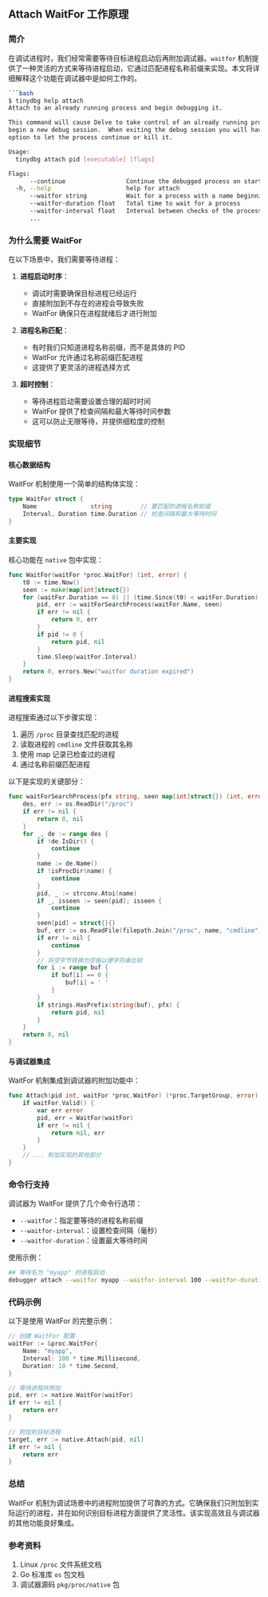 ## Attach WaitFor 工作原理

### 简介

在调试进程时，我们经常需要等待目标进程启动后再附加调试器。`waitfor` 机制提供了一种灵活的方式来等待进程启动，它通过匹配进程名称前缀来实现。本文将详细解释这个功能在调试器中是如何工作的。

```bash
```bash
$ tinydbg help attach
Attach to an already running process and begin debugging it.

This command will cause Delve to take control of an already running process, and
begin a new debug session.  When exiting the debug session you will have the
option to let the process continue or kill it.

Usage:
  tinydbg attach pid [executable] [flags]

Flags:
      --continue                 Continue the debugged process on start.
  -h, --help                     help for attach
      --waitfor string           Wait for a process with a name beginning with this prefix
      --waitfor-duration float   Total time to wait for a process
      --waitfor-interval float   Interval between checks of the process list, in millisecond (default 1)
      ...
```

### 为什么需要 WaitFor

在以下场景中，我们需要等待进程：

1. **进程启动时序**：
   - 调试时需要确保目标进程已经运行
   - 直接附加到不存在的进程会导致失败
   - WaitFor 确保只在进程就绪后才进行附加

2. **进程名称匹配**：
   - 有时我们只知道进程名称前缀，而不是具体的 PID
   - WaitFor 允许通过名称前缀匹配进程
   - 这提供了更灵活的进程选择方式

3. **超时控制**：
   - 等待进程启动需要设置合理的超时时间
   - WaitFor 提供了检查间隔和最大等待时间参数
   - 这可以防止无限等待，并提供细粒度的控制

### 实现细节

#### 核心数据结构

WaitFor 机制使用一个简单的结构体实现：

```go
type WaitFor struct {
    Name               string        // 要匹配的进程名称前缀
    Interval, Duration time.Duration // 检查间隔和最大等待时间
}
```

#### 主要实现

核心功能在 `native` 包中实现：

```go
func WaitFor(waitFor *proc.WaitFor) (int, error) {
    t0 := time.Now()
    seen := make(map[int]struct{})
    for (waitFor.Duration == 0) || (time.Since(t0) < waitFor.Duration) {
        pid, err := waitForSearchProcess(waitFor.Name, seen)
        if err != nil {
            return 0, err
        }
        if pid != 0 {
            return pid, nil
        }
        time.Sleep(waitFor.Interval)
    }
    return 0, errors.New("waitfor duration expired")
}
```

#### 进程搜索实现

进程搜索通过以下步骤实现：

1. 遍历 `/proc` 目录查找匹配的进程
2. 读取进程的 `cmdline` 文件获取其名称
3. 使用 map 记录已检查过的进程
4. 通过名称前缀匹配进程

以下是实现的关键部分：

```go
func waitForSearchProcess(pfx string, seen map[int]struct{}) (int, error) {
    des, err := os.ReadDir("/proc")
    if err != nil {
        return 0, nil
    }
    for _, de := range des {
        if !de.IsDir() {
            continue
        }
        name := de.Name()
        if !isProcDir(name) {
            continue
        }
        pid, _ := strconv.Atoi(name)
        if _, isseen := seen[pid]; isseen {
            continue
        }
        seen[pid] = struct{}{}
        buf, err := os.ReadFile(filepath.Join("/proc", name, "cmdline"))
        if err != nil {
            continue
        }
        // 将空字节转换为空格以便字符串比较
        for i := range buf {
            if buf[i] == 0 {
                buf[i] = ' '
            }
        }
        if strings.HasPrefix(string(buf), pfx) {
            return pid, nil
        }
    }
    return 0, nil
}
```

#### 与调试器集成

WaitFor 机制集成到调试器的附加功能中：

```go
func Attach(pid int, waitFor *proc.WaitFor) (*proc.TargetGroup, error) {
    if waitFor.Valid() {
        var err error
        pid, err = WaitFor(waitFor)
        if err != nil {
            return nil, err
        }
    }
    // ... 附加实现的其他部分
}
```

### 命令行支持

调试器为 WaitFor 提供了几个命令行选项：

- `--waitfor`：指定要等待的进程名称前缀
- `--waitfor-interval`：设置检查间隔（毫秒）
- `--waitfor-duration`：设置最大等待时间

使用示例：
```bash
## 等待名为 "myapp" 的进程启动
debugger attach --waitfor myapp --waitfor-interval 100 --waitfor-duration 10
```

### 代码示例

以下是使用 WaitFor 的完整示例：

```go
// 创建 WaitFor 配置
waitFor := &proc.WaitFor{
    Name: "myapp",
    Interval: 100 * time.Millisecond,
    Duration: 10 * time.Second,
}

// 等待进程并附加
pid, err := native.WaitFor(waitFor)
if err != nil {
    return err
}

// 附加到目标进程
target, err := native.Attach(pid, nil)
if err != nil {
    return err
}
```

### 总结

WaitFor 机制为调试场景中的进程附加提供了可靠的方式。它确保我们只附加到实际运行的进程，并在如何识别目标进程方面提供了灵活性。该实现高效且与调试器的其他功能良好集成。

### 参考资料

1. Linux `/proc` 文件系统文档
2. Go 标准库 `os` 包文档
3. 调试器源码 `pkg/proc/native` 包 